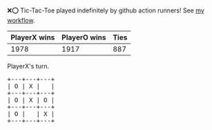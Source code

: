 :x::o: Tic-Tac-Toe played indefinitely by github action runners! See [my workflow](.github/workflows/play.yaml).

|PlayerX wins|PlayerO wins|Ties|
|-|-|-|
|1978|1917|887|

PlayerX's turn.

<pre>
+---+---+---+
| O | X |   |
+---+---+---+
| O | X | O |
+---+---+---+
| O |   | X |
+---+---+---+
</pre>